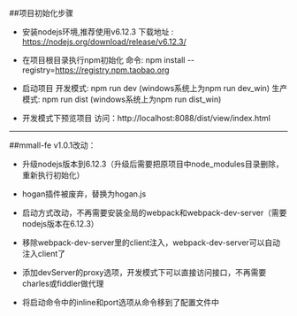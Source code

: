 
##项目初始化步骤

* 安装nodejs环境,推荐使用v6.12.3
    下载地址 : https://nodejs.org/download/release/v6.12.3/

* 在项目根目录执行npm初始化
    命令: npm install --registry=https://registry.npm.taobao.org

* 启动项目
    开发模式: npm run dev (windows系统上为npm run dev_win)
    生产模式: npm run dist (windows系统上为npm run dist_win)

* 开发模式下预览项目
    访问：http://localhost:8088/dist/view/index.html


---
##mmall-fe v1.0.1改动：

* 升级nodejs版本到6.12.3（升级后需要把原项目中node_modules目录删除，重新执行初始化）

* hogan插件被废弃，替换为hogan.js

* 启动方式改动，不再需要安装全局的webpack和webpack-dev-server（需要nodejs版本在6.12.3）

* 移除webpack-dev-server里的client注入，webpack-dev-server可以自动注入client了

* 添加devServer的proxy选项，开发模式下可以直接访问接口，不再需要charles或fiddler做代理

* 将启动命令中的inline和port选项从命令移到了配置文件中
